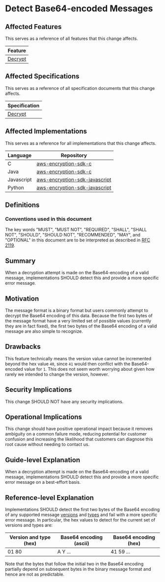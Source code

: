 [//]: # "Copyright Amazon.com Inc. or its affiliates. All Rights Reserved."
[//]: # "SPDX-License-Identifier: CC-BY-SA-4.0"

# Detect Base64-encoded Messages

## Affected Features

This serves as a reference of all features that this change affects.

| Feature                                 |
| --------------------------------------- |
| [Decrypt](../../client-apis/decrypt.md) |

## Affected Specifications

This serves as a reference of all specification documents that this change affects.

| Specification                           |
| --------------------------------------- |
| [Decrypt](../../client-apis/decrypt.md) |

## Affected Implementations

This serves as a reference for all implementations that this change affects.

| Language   | Repository                                                                            |
| ---------- | ------------------------------------------------------------------------------------- |
| C          | [aws-encryption-sdk-c](https://github.com/aws/aws-encryption-sdk-c)                   |
| Java       | [aws-encryption-sdk-c](https://github.com/aws/aws-encryption-sdk-java)                |
| Javascript | [aws-encryption-sdk-javascript](https://github.com/aws/aws-encryption-sdk-javascript) |
| Python     | [aws-encryption-sdk-javascript](https://github.com/aws/aws-encryption-sdk-python)     |

## Definitions

### Conventions used in this document

The key words "MUST", "MUST NOT", "REQUIRED", "SHALL", "SHALL NOT", "SHOULD", "SHOULD NOT", "RECOMMENDED", "MAY", and "OPTIONAL"
in this document are to be interpreted as described in [RFC 2119](https://tools.ietf.org/html/rfc2119).

## Summary

When a decryption attempt is made on the Base64-encoding of a valid message,
implementations SHOULD detect this and provide a more specific error message.

## Motivation

The message format is a binary format
but users commonly attempt to decrypt the Base64 encoding of this data.
Because the first two bytes of the message format have a very limited set of possible values
(currently they are in fact fixed),
the first two bytes of the Base64 encoding of a valid message are also simple to recognize.

## Drawbacks

This feature technically means the version value
cannot be incremented beyond the hex value `40`,
since `41` would then conflict with the Base64-encoded value for `1`.
This does not seem worth worrying about
given how rarely we intended to change the version, however.

## Security Implications

This change SHOULD NOT have any security implications.

## Operational Implications

This change should have positive operational impact
because it removes ambiguity on a common failure mode,
reducing potential for customer confusion
and increasing the likelihood that customers can
diagnose this root cause without needing to contact us.

## Guide-level Explanation

When a decryption attempt is made on the Base64-encoding of a valid message,
implementations SHOULD detect this and provide a more specific error message on a best-effort basis.

## Reference-level Explanation

Implementations SHOULD detect the first two bytes of the Base64 encoding of any supported message [versions](../data-format/message-header.md#version-1)
and [types](../data-format/message-header.md#type)
and fail with a more specific error message.
In particular, the hex values to detect for the current set of versions and types are:

| Version and type (hex) | Base64 encoding (ascii) | Base64 encoding (hex) |
| ---------------------- | ----------------------- | --------------------- |
| 01 80                  | A Y ...                 | 41 59 ...             |

Note that the bytes that follow the initial two in the Base64 encoding
partially depend on subsequent bytes in the binary message format
and hence are not as predictable.
